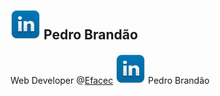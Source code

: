 ## [![LinkdIn](https://github.com/brandaopj/brandaopj.github.io/blob/master/linkedin48.png)](https://www.linkedin.com/in/brandaopj/) Pedro Brandão 

Web Developer @[Efacec](http://www.http://www.efacec.pt/)
[![LinkdIn](https://github.com/brandaopj/brandaopj.github.io/blob/master/linkedin48.png)](https://www.linkedin.com/in/brandaopj/) Pedro Brandão 

